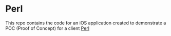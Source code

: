 # Perl

This repo contains the code for an iOS application created to demonstrate a POC (Proof of Concept) for a client [Perl](https://www.instagram.com/perlexperiences/)


